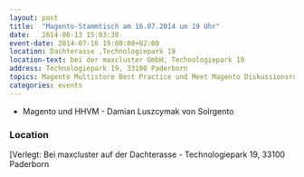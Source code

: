 ```yaml
---
layout: post
title:  "Magento-Stammtisch am 16.07.2014 um 19 Uhr"
date:   2014-06-13 15:03:30
event-date: 2014-07-16 19:00:00+02:00
location: Dachterasse ,Technologiepark 19
location-text: bei der maxcluster GmbH, Technologiepark 19
address: Technologiepark 19, 33100 Paderborn
topics: Magento Multistore Best Practice und Meet Magento Diskussionsrunde
categories: events
---
```


*  Magento und HHVM - Damian Luszcymak von Solrgento

### Location

[Verlegt: Bei maxcluster auf der Dachterasse - Technologiepark 19, 33100 Paderborn
